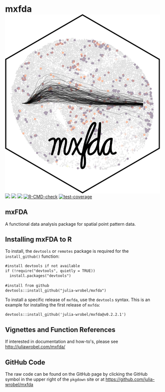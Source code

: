 # mxfda <img src="docs/reference/figures/logo.png" align="right" />

<!-- badges: start -->
[![](https://cranlogs.r-pkg.org/badges/mxfda)](https://CRAN.R-project.org/package=mxfda)
[![](https://cranlogs.r-pkg.org/badges/grand-total/mxfda)](https://CRAN.R-project.org/package=mxfda)
[![](https://www.r-pkg.org/badges/version-ago/mxfda)](https://CRAN.R-project.org/package=mxfda)
[![R-CMD-check](https://github.com/julia-wrobel/mxfda/actions/workflows/R-CMD-check.yaml/badge.svg)](https://github.com/julia-wrobel/mxfda/actions/workflows/R-CMD-check.yaml) 
[![test-coverage](https://github.com/julia-wrobel/mxfda/actions/workflows/test-coverage.yaml/badge.svg)](https://github.com/julia-wrobel/mxfda/actions/workflows/test-coverage.yaml)
<!-- badges: end -->

<!--
-->
## mxFDA

A functional data analysis package for spatial point pattern data.

## Installing mxFDA to R

To install, the `devtools` or `remotes` package is required for the `install_github()` function:

```
#install devtools if not available
if (!require("devtools", quietly = TRUE))
  install.packages("devtools")

#install from github
devtools::install_github("julia-wrobel/mxfda")
```

To install a specific release of `mxfda`, use the `devtools` syntax. This is an example for installing the first release of `mxfda`:

```
devtools::install_github('julia-wrobel/mxfda@v0.2.2.1')
```

## Vignettes and Function References

If interested in documentation and how-to's, please see http://juliawrobel.com/mxfda/

## GitHub Code

The raw code can be found on the GitHub page by clicking the GitHub symbol in the upper right of the `pkgdown` site or at https://github.com/julia-wrobel/mxfda
